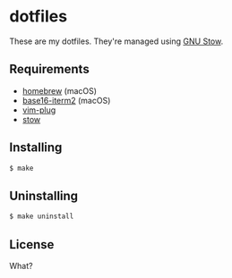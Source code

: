 # dotfiles

These are my dotfiles. They're managed using [GNU Stow](https://www.gnu.org/software/stow/).

## Requirements

* [homebrew](http://brew.sh) (macOS)
* [base16-iterm2](https://github.com/chriskempson/base16-iterm2) (macOS)
* [vim-plug](https://github.com/junegunn/vim-plug)
* [stow](https://www.gnu.org/software/stow/)

## Installing

```bash
$ make
```

## Uninstalling


```bash
$ make uninstall
```

## License

What?
